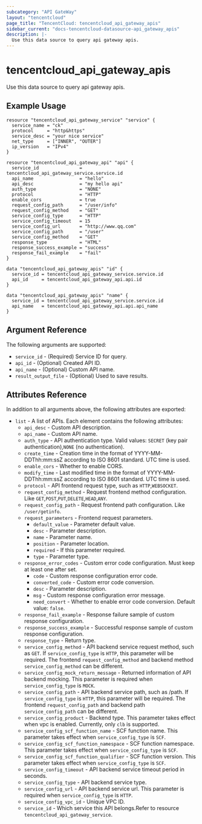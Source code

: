 ```yaml
---
subcategory: "API GateWay"
layout: "tencentcloud"
page_title: "TencentCloud: tencentcloud_api_gateway_apis"
sidebar_current: "docs-tencentcloud-datasource-api_gateway_apis"
description: |-
  Use this data source to query api gateway apis.
---
```


# tencentcloud_api_gateway_apis

Use this data source to query api gateway apis.

## Example Usage

```hcl
resource "tencentcloud_api_gateway_service" "service" {
  service_name = "ck"
  protocol     = "http&https"
  service_desc = "your nice service"
  net_type     = ["INNER", "OUTER"]
  ip_version   = "IPv4"
}

resource "tencentcloud_api_gateway_api" "api" {
  service_id               = tencentcloud_api_gateway_service.service.id
  api_name                 = "hello"
  api_desc                 = "my hello api"
  auth_type                = "NONE"
  protocol                 = "HTTP"
  enable_cors              = true
  request_config_path      = "/user/info"
  request_config_method    = "GET"
  service_config_type      = "HTTP"
  service_config_timeout   = 15
  service_config_url       = "http://www.qq.com"
  service_config_path      = "/user"
  service_config_method    = "GET"
  response_type            = "HTML"
  response_success_example = "success"
  response_fail_example    = "fail"
}

data "tencentcloud_api_gateway_apis" "id" {
  service_id = tencentcloud_api_gateway_service.service.id
  api_id     = tencentcloud_api_gateway_api.api.id
}

data "tencentcloud_api_gateway_apis" "name" {
  service_id = tencentcloud_api_gateway_service.service.id
  api_name   = tencentcloud_api_gateway_api.api.api_name
}
```

## Argument Reference

The following arguments are supported:

* `service_id` - (Required) Service ID for query.
* `api_id` - (Optional) Created API ID.
* `api_name` - (Optional) Custom API name.
* `result_output_file` - (Optional) Used to save results.

## Attributes Reference

In addition to all arguments above, the following attributes are exported:

* `list` - A list of APIs. Each element contains the following attributes:
  * `api_desc` - Custom API description.
  * `api_name` - Custom API name.
  * `auth_type` - API authentication type. Valid values: `SECRET` (key pair authentication),`NONE` (no authentication).
  * `create_time` - Creation time in the format of YYYY-MM-DDThh:mm:ssZ according to ISO 8601 standard. UTC time is used.
  * `enable_cors` - Whether to enable CORS.
  * `modify_time` - Last modified time in the format of YYYY-MM-DDThh:mm:ssZ according to ISO 8601 standard. UTC time is used.
  * `protocol` - API frontend request type, such as `HTTP`,`WEBSOCKET`.
  * `request_config_method` - Request frontend method configuration. Like `GET`,`POST`,`PUT`,`DELETE`,`HEAD`,`ANY`.
  * `request_config_path` - Request frontend path configuration. Like `/user/getinfo`.
  * `request_parameters` - Frontend request parameters.
    * `default_value` - Parameter default value.
    * `desc` - Parameter description.
    * `name` - Parameter name.
    * `position` - Parameter location.
    * `required` - If this parameter required.
    * `type` - Parameter type.
  * `response_error_codes` - Custom error code configuration. Must keep at least one after set.
    * `code` - Custom response configuration error code.
    * `converted_code` - Custom error code conversion.
    * `desc` - Parameter description.
    * `msg` - Custom response configuration error message.
    * `need_convert` - Whether to enable error code conversion. Default value: `false`.
  * `response_fail_example` - Response failure sample of custom response configuration.
  * `response_success_example` - Successful response sample of custom response configuration.
  * `response_type` - Return type.
  * `service_config_method` - API backend service request method, such as `GET`. If `service_config_type` is `HTTP`, this parameter will be required. The frontend `request_config_method` and backend method `service_config_method` can be different.
  * `service_config_mock_return_message` - Returned information of API backend mocking. This parameter is required when `service_config_type`  is `MOCK`.
  * `service_config_path` - API backend service path, such as /path. If `service_config_type` is `HTTP`, this parameter will be required. The frontend `request_config_path` and backend path `service_config_path` can be different.
  * `service_config_product` - Backend type. This parameter takes effect when vpc is enabled. Currently, only `clb` is supported.
  * `service_config_scf_function_name` - SCF function name. This parameter takes effect when `service_config_type` is `SCF`.
  * `service_config_scf_function_namespace` - SCF function namespace. This parameter takes effect when  `service_config_type` is `SCF`.
  * `service_config_scf_function_qualifier` - SCF function version. This parameter takes effect when `service_config_type`  is `SCF`.
  * `service_config_timeout` - API backend service timeout period in seconds.
  * `service_config_type` - API backend service type.
  * `service_config_url` - API backend service url. This parameter is required when `service_config_type` is `HTTP`.
  * `service_config_vpc_id` - Unique VPC ID.
  * `service_id` - Which service this API belongs.Refer to resource `tencentcloud_api_gateway_service`.


